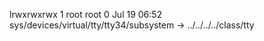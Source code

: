 lrwxrwxrwx 1 root root 0 Jul 19 06:52 sys/devices/virtual/tty/tty34/subsystem -> ../../../../class/tty
